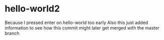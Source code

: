 # hello-world2
Because I pressed enter on hello-world too early
Also this just added information to see how this commit might later get merged with the master branch
